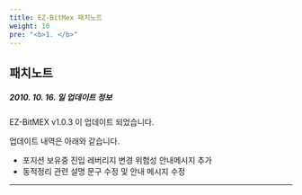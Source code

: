 ```yaml
---
title: EZ-BitMex 패치노트
weight: 10
pre: "<b>1. </b>"
---
```


## 패치노트

##### 2010. 10. 16. 일 업데이트 정보

EZ-BitMEX v1.0.3 이 업데이트 되었습니다.

업데이트 내역은 아래와 같습니다.

- 포지션 보유중 진입 레버리지 변경 위험성 안내메시지 추가
- 동적정리 관련 설명 문구 수정 및 안내 메시지 수정



---